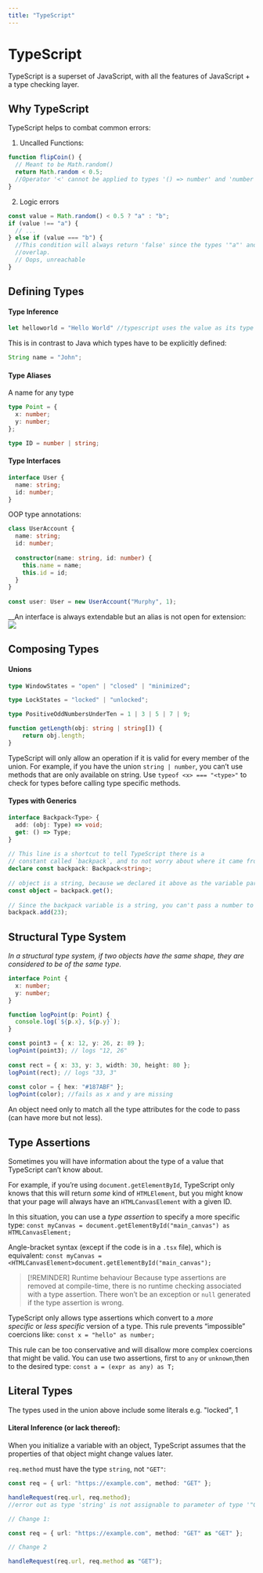 ```yaml
---
title: "TypeScript"
---
```

# TypeScript
TypeScript is a superset of JavaScript, with all the features of JavaScript + a type checking layer.
## Why TypeScript
TypeScript helps to combat common errors:

1. Uncalled Functions:
```typescript
function flipCoin() {
  // Meant to be Math.random()
  return Math.random < 0.5;
  //Operator '<' cannot be applied to types '() => number' and 'number'.
}
```
2. Logic errors
```typescript
const value = Math.random() < 0.5 ? "a" : "b";
if (value !== "a") {
  // ...
} else if (value === "b") {
  //This condition will always return 'false' since the types '"a"' and '"b"' have no         
  //overlap.
  // Oops, unreachable
}
```
## Defining Types
#### Type Inference
```typescript
let helloworld = "Hello World" //typescript uses the value as its type
```

This is in contrast to Java which types have to be explicitly defined:
```java
String name = "John";
```

#### Type Aliases
A name for any type
```typescript
type Point = {
  x: number;
  y: number;
};

type ID = number | string;
```

#### Type Interfaces
```typescript
interface User {
  name: string;
  id: number;
}
```

OOP type annotations:
```typescript
class UserAccount {
  name: string;
  id: number;
 
  constructor(name: string, id: number) {
    this.name = name;
    this.id = id;
  }
}
 
const user: User = new UserAccount("Murphy", 1);
```

__An interface is always extendable but an alias is not open for extension:
![](https://i.imgur.com/ioFZmoM.png)

## Composing Types
#### Unions
```typescript
type WindowStates = "open" | "closed" | "minimized";

type LockStates = "locked" | "unlocked";

type PositiveOddNumbersUnderTen = 1 | 3 | 5 | 7 | 9;

function getLength(obj: string | string[]) {
	return obj.length;
}
```

TypeScript will only allow an operation if it is valid for every member of the union. For example, if you have the union `string | number`, you can’t use methods that are only available on string. Use `typeof <x> === "<type>"` to check for types before calling type specific methods.

#### Types with Generics
```typescript
interface Backpack<Type> {
  add: (obj: Type) => void;
  get: () => Type;
}
 
// This line is a shortcut to tell TypeScript there is a
// constant called `backpack`, and to not worry about where it came from.
declare const backpack: Backpack<string>;
 
// object is a string, because we declared it above as the variable part of Backpack.
const object = backpack.get();
 
// Since the backpack variable is a string, you can't pass a number to the add function.
backpack.add(23);
```
## Structural Type System
_In a structural type system, if two objects have the same shape, they are considered to be of the same type._

```typescript
interface Point {
  x: number;
  y: number;
}

function logPoint(p: Point) {
  console.log(`${p.x}, ${p.y}`);
}

const point3 = { x: 12, y: 26, z: 89 };
logPoint(point3); // logs "12, 26"
 
const rect = { x: 33, y: 3, width: 30, height: 80 };
logPoint(rect); // logs "33, 3"
 
const color = { hex: "#187ABF" };
logPoint(color); //fails as x and y are missing

```

An object need only to match all the type attributes for the code to pass (can have more but not less).



## Type Assertions
Sometimes you will have information about the type of a value that TypeScript can’t know about.

For example, if you’re using `document.getElementById`, TypeScript only knows that this will return _some_ kind of `HTMLElement`, but you might know that your page will always have an `HTMLCanvasElement` with a given ID.

In this situation, you can use a _type assertion_ to specify a more specific type: `const myCanvas = document.getElementById("main_canvas") as HTMLCanvasElement;`

Angle-bracket syntax (except if the code is in a `.tsx` file), which is equivalent: `const myCanvas = <HTMLCanvasElement>document.getElementById("main_canvas");`

> [!REMINDER] Runtime behaviour
> Because type assertions are removed at compile-time, there is no runtime checking associated with a type assertion. There won’t be an exception or `null` generated if the type assertion is wrong.

TypeScript only allows type assertions which convert to a _more specific_ or _less specific_ version of a type. This rule prevents “impossible” coercions like: `const x = "hello" as number;`

This rule can be too conservative and will disallow more complex coercions that might be valid. You can use two assertions, first to `any` or `unknown`,then to the desired type:
`const a = (expr as any) as T;`

## Literal Types
The types used in the union above include some literals e.g. "locked", 1

#### Literal Inference (or lack thereof):
When you initialize a variable with an object, TypeScript assumes that the properties of that object might change values later. 

`req.method` must have the type `string`, not `"GET"`:

```typescript
const req = { url: "https://example.com", method: "GET" };

handleRequest(req.url, req.method); 
//error out as type 'string' is not assignable to parameter of type '"GET" | "POST"' for req.method.

// Change 1:

const req = { url: "https://example.com", method: "GET" as "GET" };

// Change 2

handleRequest(req.url, req.method as "GET");
```
